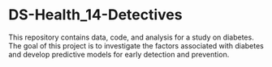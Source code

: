 # DS-Health_14-Detectives
This repository contains data, code, and analysis for a study on diabetes. The goal of this project is to investigate the factors associated with diabetes and develop predictive models for early detection and prevention.
